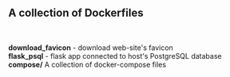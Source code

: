 <h2>A collection of Dockerfiles</h2><br />

**download_favicon** - download web-site's favicon<br />
**flask_psql** - flask app connected to host's PostgreSQL database<br />
**compose/** A collection of docker-compose files<br />
